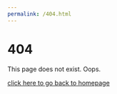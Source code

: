```yaml
---
permalink: /404.html
---
```


# 404

This page does not exist. Oops.

[click here to go back to homepage](index.md)